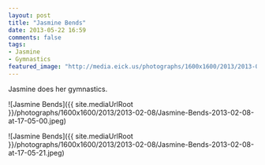 ```yaml
---
layout: post
title: "Jasmine Bends"
date: 2013-05-22 16:59
comments: false
tags:
- Jasmine
- Gymnastics
featured_image: "http://media.eick.us/photographs/1600x1600/2013/2013-02-08/Jasmine-Bends-2013-02-08-at-17-05-00.jpeg"
---
```

Jasmine does her gymnastics.

![Jasmine Bends]({{ site.mediaUrlRoot }}/photographs/1600x1600/2013/2013-02-08/Jasmine-Bends-2013-02-08-at-17-05-00.jpeg)

![Jasmine Bends]({{ site.mediaUrlRoot }}/photographs/1600x1600/2013/2013-02-08/Jasmine-Bends-2013-02-08-at-17-05-21.jpeg)